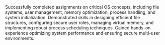 Successfully completed assignments on critical OS concepts, including file systems, user management, memory optimization, process handling, and system initialization. Demonstrated skills in designing efficient file structures, configuring secure user roles, managing virtual memory, and implementing robust process scheduling techniques. Gained hands-on experience optimizing system performance and ensuring secure multi-user environments.
